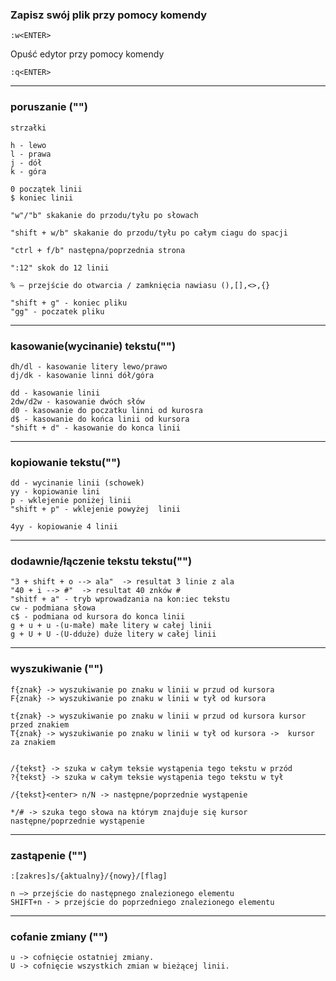 


### Zapisz swój plik przy pomocy komendy 
```
:w<ENTER>
```

Opuść edytor przy pomocy komendy 
```
:q<ENTER>
```


***
### poruszanie ("") 
```
strzałki

h - lewo
l - prawa
j - dół
k - góra

0 początek linii
$ koniec linii

"w"/"b" skakanie do przodu/tyłu po słowach

"shift + w/b" skakanie do przodu/tyłu po całym ciagu do spacji

"ctrl + f/b" następna/poprzednia strona

":12" skok do 12 linii

% – przejście do otwarcia / zamknięcia nawiasu (),[],<>,{}

"shift + g" - koniec pliku
"gg" - poczatek pliku

```
***
### kasowanie(wycinanie) tekstu("")
```
dh/dl - kasowanie litery lewo/prawo
dj/dk - kasowanie linni dół/góra

dd - kasowanie linii
2dw/d2w - kasowanie dwóch słów 
d0 - kasowanie do poczatku linni od kurosra
d$ - kasowanie do końca linii od kursora
"shift + d" - kasowanie do konca linii

```
***
### kopiowanie tekstu("")
```
dd - wycinanie linii (schowek)
yy - kopiowanie lini
p - wklejenie poniżej linii
"shift + p" - wklejenie powyżej  linii

4yy - kopiowanie 4 linii 

```

***
### dodawnie/łączenie tekstu tekstu("")
```
"3 + shift + o --> ala"  -> resultat 3 linie z ala
"40 + i --> #"  -> resultat 40 znków #
"shitf + a" - tryb wprowadzania na kon:iec tekstu
cw - podmiana słowa
c$ - podmiana od kursora do konca linii
g + u + u -(u-małe) małe litery w całej linii
g + U + U -(U-dduże) duże litery w całej linii
```
***
### wyszukiwanie ("")
```
f{znak} -> wyszukiwanie po znaku w linii w przud od kursora
F{znak} -> wyszukiwanie po znaku w linii w tył od kursora

t{znak} -> wyszukiwanie po znaku w linii w przud od kursora kursor przed znakiem
T{znak} -> wyszukiwanie po znaku w linii w tył od kursora ->  kursor za znakiem


/{tekst} -> szuka w całym teksie wystąpenia tego tekstu w przód
?{tekst} -> szuka w całym teksie wystąpenia tego tekstu w tył

/{tekst}<enter> n/N -> następne/poprzednie wystąpenie

*/# -> szuka tego słowa na którym znajduje się kursor następne/poprzednie wystąpenie

```
***
### zastąpenie ("")
```
:[zakres]s/{aktualny}/{nowy}/[flag]

n –> przejście do następnego znalezionego elementu
SHIFT+n - > przejście do poprzedniego znalezionego elementu
```
***
### cofanie zmiany ("")
```
u -> cofnięcie ostatniej zmiany.
U -> cofnięcie wszystkich zmian w bieżącej linii.

```